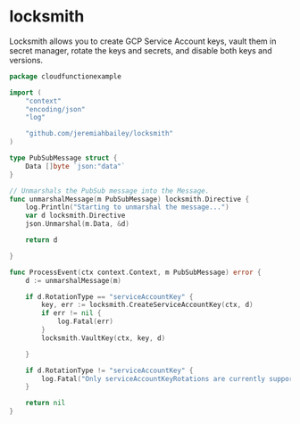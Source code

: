 # locksmith
 Locksmith allows you to create GCP Service Account keys, vault them in secret manager, rotate the keys and secrets, and disable both keys and versions.


```go
package cloudfunctionexample

import (
	"context"
	"encoding/json"
	"log"

	"github.com/jeremiahbailey/locksmith"
)

type PubSubMessage struct {
	Data []byte `json:"data"`
}

// Unmarshals the PubSub message into the Message.
func unmarshalMessage(m PubSubMessage) locksmith.Directive {
	log.Println("Starting to unmarshal the message...")
	var d locksmith.Directive
	json.Unmarshal(m.Data, &d)

	return d

}

func ProcessEvent(ctx context.Context, m PubSubMessage) error {
	d := unmarshalMessage(m)

	if d.RotationType == "serviceAccountKey" {
		key, err := locksmith.CreateServiceAccountKey(ctx, d)
		if err != nil {
			log.Fatal(err)
		}
		locksmith.VaultKey(ctx, key, d)

	}

	if d.RotationType != "serviceAccountKey" {
		log.Fatal("Only serviceAccountKeyRotations are currently supported.")
	}

	return nil
}

```